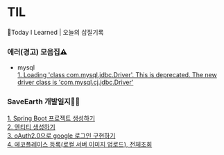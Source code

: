 # TIL
📝Today I Learned | 오늘의 삽질기록


### 에러(경고) 모음집⚠
- mysql<br>
[1. Loading 'class com.mysql.jdbc.Driver'. This is deprecated. The new driver class is 'com.mysql.cj.jdbc.Driver'](WasteofTimeShoveling/20210408.md)


### SaveEarth 개발일지👩‍💻

[1. Spring Boot 프로젝트 생성하기](https://github.com/hwana/TIL/blob/main/SaveEarthProject/20210408.md)<br>
[2. 엔티티 생성하기](https://github.com/hwana/TIL/blob/main/SaveEarthProject/create-entity.md)<br>
[3. oAuth2.0으로 google 로그인 구현하기](https://github.com/hwana/TIL/blob/main/SaveEarthProject/google-oauth.md)<br>
[4. 에코플레이스 등록(로컬 서버 이미지 업로드), 전체조회](https://github.com/hwana/TIL/blob/main/SaveEarthProject/insert-select-ecoplace.md)<br>



